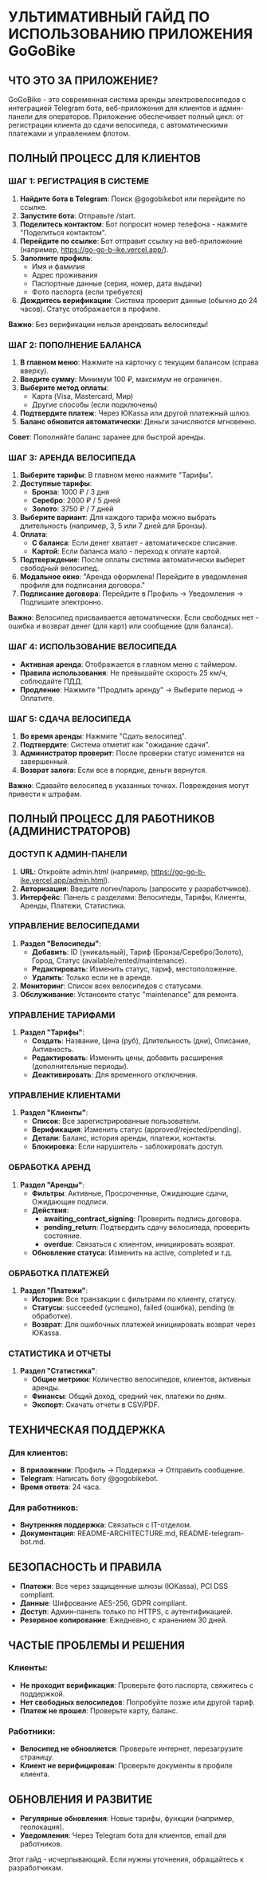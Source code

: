 # УЛЬТИМАТИВНЫЙ ГАЙД ПО ИСПОЛЬЗОВАНИЮ ПРИЛОЖЕНИЯ GoGoBike

## ЧТО ЭТО ЗА ПРИЛОЖЕНИЕ?

GoGoBike - это современная система аренды электровелосипедов с интеграцией Telegram бота, веб-приложения для клиентов и админ-панели для операторов. Приложение обеспечивает полный цикл: от регистрации клиента до сдачи велосипеда, с автоматическими платежами и управлением флотом.

## ПОЛНЫЙ ПРОЦЕСС ДЛЯ КЛИЕНТОВ

### ШАГ 1: РЕГИСТРАЦИЯ В СИСТЕМЕ

1. **Найдите бота в Telegram**: Поиск @gogobikebot или перейдите по ссылке.
2. **Запустите бота**: Отправьте /start.
3. **Поделитесь контактом**: Бот попросит номер телефона - нажмите "Поделиться контактом".
4. **Перейдите по ссылке**: Бот отправит ссылку на веб-приложение (например, https://go-go-b-ike.vercel.app/).
5. **Заполните профиль**:
   - Имя и фамилия
   - Адрес проживания
   - Паспортные данные (серия, номер, дата выдачи)
   - Фото паспорта (если требуется)
6. **Дождитесь верификации**: Система проверит данные (обычно до 24 часов). Статус отображается в профиле.

**Важно**: Без верификации нельзя арендовать велосипеды!

### ШАГ 2: ПОПОЛНЕНИЕ БАЛАНСА

1. **В главном меню**: Нажмите на карточку с текущим балансом (справа вверху).
2. **Введите сумму**: Минимум 100 ₽, максимум не ограничен.
3. **Выберите метод оплаты**:
   - Карта (Visa, Mastercard, Мир)
   - Другие способы (если подключены)
4. **Подтвердите платеж**: Через ЮKassa или другой платежный шлюз.
5. **Баланс обновится автоматически**: Деньги зачисляются мгновенно.

**Совет**: Пополняйте баланс заранее для быстрой аренды.

### ШАГ 3: АРЕНДА ВЕЛОСИПЕДА

1. **Выберите тарифы**: В главном меню нажмите "Тарифы".
2. **Доступные тарифы**:
   - **Бронза**: 1000 ₽ / 3 дня
   - **Серебро**: 2000 ₽ / 5 дней
   - **Золото**: 3750 ₽ / 7 дней
3. **Выберите вариант**: Для каждого тарифа можно выбрать длительность (например, 3, 5 или 7 дней для Бронзы).
4. **Оплата**:
   - **С баланса**: Если денег хватает - автоматическое списание.
   - **Картой**: Если баланса мало - переход к оплате картой.
5. **Подтверждение**: После оплаты система автоматически выберет свободный велосипед.
6. **Модальное окно**: "Аренда оформлена! Перейдите в уведомления профиля для подписания договора."
7. **Подписание договора**: Перейдите в Профиль -> Уведомления -> Подпишите электронно.

**Важно**: Велосипед присваивается автоматически. Если свободных нет - ошибка и возврат денег (для карт) или сообщение (для баланса).

### ШАГ 4: ИСПОЛЬЗОВАНИЕ ВЕЛОСИПЕДА

- **Активная аренда**: Отображается в главном меню с таймером.
- **Правила использования**: Не превышайте скорость 25 км/ч, соблюдайте ПДД.
- **Продление**: Нажмите "Продлить аренду" -> Выберите период -> Оплатите.

### ШАГ 5: СДАЧА ВЕЛОСИПЕДА

1. **Во время аренды**: Нажмите "Сдать велосипед".
2. **Подтвердите**: Система отметит как "ожидание сдачи".
3. **Администратор проверит**: После проверки статус изменится на завершенный.
4. **Возврат залога**: Если все в порядке, деньги вернутся.

**Важно**: Сдавайте велосипед в указанных точках. Повреждения могут привести к штрафам.

## ПОЛНЫЙ ПРОЦЕСС ДЛЯ РАБОТНИКОВ (АДМИНИСТРАТОРОВ)

### ДОСТУП К АДМИН-ПАНЕЛИ

1. **URL**: Откройте admin.html (например, https://go-go-b-ike.vercel.app/admin.html).
2. **Авторизация**: Введите логин/пароль (запросите у разработчиков).
3. **Интерфейс**: Панель с разделами: Велосипеды, Тарифы, Клиенты, Аренды, Платежи, Статистика.

### УПРАВЛЕНИЕ ВЕЛОСИПЕДАМИ

1. **Раздел "Велосипеды"**:
   - **Добавить**: ID (уникальный), Тариф (Бронза/Серебро/Золото), Город, Статус (available/rented/maintenance).
   - **Редактировать**: Изменить статус, тариф, местоположение.
   - **Удалить**: Только если не в аренде.
2. **Мониторинг**: Список всех велосипедов с статусами.
3. **Обслуживание**: Установите статус "maintenance" для ремонта.

### УПРАВЛЕНИЕ ТАРИФАМИ

1. **Раздел "Тарифы"**:
   - **Создать**: Название, Цена (руб), Длительность (дни), Описание, Активность.
   - **Редактировать**: Изменить цены, добавить расширения (дополнительные периоды).
   - **Деактивировать**: Для временного отключения.

### УПРАВЛЕНИЕ КЛИЕНТАМИ

1. **Раздел "Клиенты"**:
   - **Список**: Все зарегистрированные пользователи.
   - **Верификация**: Изменить статус (approved/rejected/pending).
   - **Детали**: Баланс, история аренды, платежи, контакты.
   - **Блокировка**: Если нарушитель - заблокировать доступ.

### ОБРАБОТКА АРЕНД

1. **Раздел "Аренды"**:
   - **Фильтры**: Активные, Просроченные, Ожидающие сдачи, Ожидающие подписи.
   - **Действия**:
     - **awaiting_contract_signing**: Проверить подпись договора.
     - **pending_return**: Подтвердить сдачу велосипеда, проверить состояние.
     - **overdue**: Связаться с клиентом, инициировать возврат.
   - **Обновление статуса**: Изменить на active, completed и т.д.

### ОБРАБОТКА ПЛАТЕЖЕЙ

1. **Раздел "Платежи"**:
   - **История**: Все транзакции с фильтрами по клиенту, статусу.
   - **Статусы**: succeeded (успешно), failed (ошибка), pending (в обработке).
   - **Возврат**: Для ошибочных платежей инициировать возврат через ЮKassa.

### СТАТИСТИКА И ОТЧЕТЫ

1. **Раздел "Статистика"**:
   - **Общие метрики**: Количество велосипедов, клиентов, активных аренды.
   - **Финансы**: Общий доход, средний чек, платежи по дням.
   - **Экспорт**: Скачать отчеты в CSV/PDF.

## ТЕХНИЧЕСКАЯ ПОДДЕРЖКА

### Для клиентов:
- **В приложении**: Профиль -> Поддержка -> Отправить сообщение.
- **Telegram**: Написать боту @gogobikebot.
- **Время ответа**: 24 часа.

### Для работников:
- **Внутренняя поддержка**: Связаться с IT-отделом.
- **Документация**: README-ARCHITECTURE.md, README-telegram-bot.md.

## БЕЗОПАСНОСТЬ И ПРАВИЛА

- **Платежи**: Все через защищенные шлюзы (ЮKassa), PCI DSS compliant.
- **Данные**: Шифрование AES-256, GDPR compliant.
- **Доступ**: Админ-панель только по HTTPS, с аутентификацией.
- **Резервное копирование**: Ежедневно, с хранением 30 дней.

## ЧАСТЫЕ ПРОБЛЕМЫ И РЕШЕНИЯ

### Клиенты:
- **Не проходит верификация**: Проверьте фото паспорта, свяжитесь с поддержкой.
- **Нет свободных велосипедов**: Попробуйте позже или другой тариф.
- **Платеж не прошел**: Проверьте карту, баланс.

### Работники:
- **Велосипед не обновляется**: Проверьте интернет, перезагрузите страницу.
- **Клиент не верифицирован**: Проверьте документы в профиле клиента.

## ОБНОВЛЕНИЯ И РАЗВИТИЕ

- **Регулярные обновления**: Новые тарифы, функции (например, геолокация).
- **Уведомления**: Через Telegram бота для клиентов, email для работников.

Этот гайд - исчерпывающий. Если нужны уточнения, обращайтесь к разработчикам.
